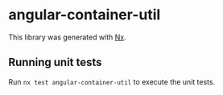 # angular-container-util

This library was generated with [Nx](https://nx.dev).

## Running unit tests

Run `nx test angular-container-util` to execute the unit tests.
